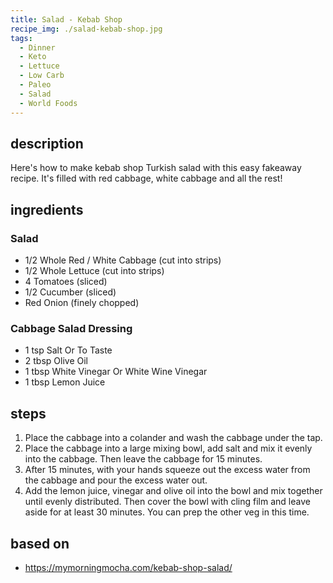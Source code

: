 ```yaml
---
title: Salad - Kebab Shop
recipe_img: ./salad-kebab-shop.jpg
tags:
  - Dinner
  - Keto
  - Lettuce
  - Low Carb
  - Paleo
  - Salad
  - World Foods
---
```


## description

Here's how to make kebab shop Turkish salad with this easy fakeaway recipe. It's filled with red cabbage, white cabbage and all the rest!

## ingredients

### Salad

- 1/2 Whole Red / White Cabbage (cut into strips)
- 1/2 Whole Lettuce (cut into strips)
- 4 Tomatoes (sliced)
- 1/2 Cucumber (sliced)
- Red Onion (finely chopped)

### Cabbage Salad Dressing

- 1 tsp Salt Or To Taste
- 2 tbsp Olive Oil
- 1 tbsp White Vinegar Or White Wine Vinegar
- 1 tbsp Lemon Juice

## steps

1. Place the cabbage into a colander and wash the cabbage under the tap.
2. Place the cabbage into a large mixing bowl, add salt and mix it evenly into the cabbage. Then leave the cabbage for 15 minutes.
3. After 15 minutes, with your hands squeeze out the excess water from the cabbage and pour the excess water out.
4. Add the lemon juice, vinegar and olive oil into the bowl and mix together until evenly distributed. Then cover the bowl with cling film and leave aside for at least 30 minutes. You can prep the other veg in this time.

## based on

- https://mymorningmocha.com/kebab-shop-salad/
